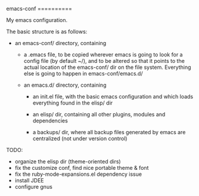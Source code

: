 emacs-conf ==========

My emacs configuration.

The basic structure is as follows:

- an emacs-conf/ directory, containing

  - a .emacs file, to be copied wherever emacs is going to look for a
    config file (by default ~/), and to be altered so that it points
    to the actual location of the emacs-conf/ dir on the file
    system. Everything else is going to happen in emacs-conf/emacs.d/

  - an emacs.d/ directory, containing

    - an init.el file, with the basic emacs configuration and which
      loads everything found in the elisp/ dir

    - an elisp/ dir, containing all other plugins, modules and
      dependencies

    - a backups/ dir, where all backup files generated by emacs are
      centralized (not under version control)

TODO:
 - organize the elisp dir (theme-oriented dirs)
 - fix the customize conf, find nice portable theme & font
 - fix the ruby-mode-expansions.el dependency issue
 - install JDEE
 - configure gnus
